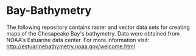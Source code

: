 # Bay-Bathymetry
The following repository contains raster and vector data sets for creating maps of the Chesapeake Bay's bathymetry.  Data were obtained from NOAA's Estuarine data center.  For more information visit:  http://estuarinebathymetry.noaa.gov/welcome.html

